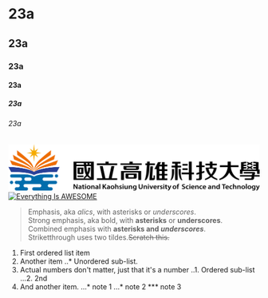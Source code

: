 # 23a
## 23a
### 23a
#### 23a
##### 23a
###### 23a
![NKUST](nkust.jpg "高科大")
[![Everything Is AWESOME](https://img.youtube.com/vi/StTqXEQ2l-Y/0.jpg)](https://www.youtube.com/watch?v=StTqXEQ2l-Y "Everything Is AWESOME")
> Emphasis, aka *alics*, with asterisks or *underscores*.  
> Strong emphasis, aka bold, with **asterisks** or **underscores**.  
> Combined emphasis with **asterisks and _underscores_**.  
> Striketthrough uses two tildes.~~Scratch this.~~
> 
1. First ordered list item
2. Another item
  ..* Unordered sub-list.
3. Actual numbers don't matter, just that it's a number
  ..1. Ordered sub-list
  ...2. 2nd
4. And another item.
  ...* note 1
  ...* note 2
  *** note 3
